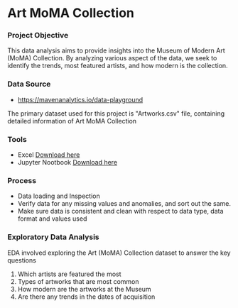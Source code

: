 # Art MoMA Collection

### Project Objective

This data analysis aims to provide insights into the Museum of Modern Art (MoMA) Collection. By analyzing various aspect of the data, we seek to identify the trends, most featured artists, and how modern is the collection.

### Data Source

- https://mavenanalytics.io/data-playground

The primary dataset used for this project is "Artworks.csv" file, containing detailed information of Art MoMA Collection

### Tools

- Excel [Download here](https://microsoft.com)
- Jupyter Nootbook [Download here](https://jupyter.org/.)

### Process 

- Data loading and Inspection
- Verify data for any missing values and anomalies, and sort out the same.
- Make sure data is consistent and clean with respect to data type, data format and values used


### Exploratory Data Analysis

EDA involved exploring the Art (MoMA) Collection dataset to answer the key questions

1.  Which artists are featured the most
2.  Types of artworks that are most common 
3.  How modern are the artworks at the Museum
4.  Are there any trends in the dates of acquisition







